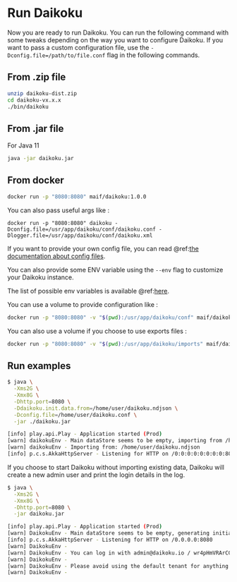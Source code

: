 # Run Daikoku

Now you are ready to run Daikoku. You can run the following command with some tweaks depending on the way you want to configure Daikoku. If you want to pass a custom configuration file, use the `-Dconfig.file=/path/to/file.conf` flag in the following commands.

## From .zip file

```sh
unzip daikoku-dist.zip
cd daikoku-vx.x.x
./bin/daikoku
```

## From .jar file

For Java 11

```sh
java -jar daikoku.jar
```

## From docker

```sh
docker run -p "8080:8080" maif/daikoku:1.0.0
```

You can also pass useful args like :

```
docker run -p "8080:8080" daikoku -Dconfig.file=/usr/app/daikoku/conf/daikoku.conf -Dlogger.file=/usr/app/daikoku/conf/daikoku.xml
```

If you want to provide your own config file, you can read @ref:[the documentation about config files](../firstrun/configfile.md).

You can also provide some ENV variable using the `--env` flag to customize your Daikoku instance.

The list of possible env variables is available @ref:[here](../firstrun/env.md).

You can use a volume to provide configuration like :

```sh
docker run -p "8080:8080" -v "$(pwd):/usr/app/daikoku/conf" maif/daikoku
```

You can also use a volume if you choose to use exports files :

```sh
docker run -p "8080:8080" -v "$(pwd):/usr/app/daikoku/imports" maif/daikoku -Ddaikoku.init.data.from=/usr/app/daikoku/imports/export.ndjson
```

## Run examples

```sh
$ java \
  -Xms2G \
  -Xmx8G \
  -Dhttp.port=8080 \
  -Ddaikoku.init.data.from=/home/user/daikoku.ndjson \
  -Dconfig.file=/home/user/daikoku.conf \
  -jar ./daikoku.jar

[info] play.api.Play - Application started (Prod)
[warn] daikokuEnv - Main dataStore seems to be empty, importing from /home/user/daikoku.conf ...
[warn] daikokuEnv - Importing from: /home/user/daikoku.ndjson
[info] p.c.s.AkkaHttpServer - Listening for HTTP on /0:0:0:0:0:0:0:0:8080
```

If you choose to start Daikoku without importing existing data, Daikoku will create a new admin user and print the login details in the log.

```sh
$ java \
  -Xms2G \
  -Xmx8G \
  -Dhttp.port=8080 \
  -jar daikoku.jar

[info] play.api.Play - Application started (Prod)
[warn] DaikokuEnv - Main dataStore seems to be empty, generating initial data ...
[info] p.c.s.AkkaHttpServer - Listening for HTTP on /0.0.0.0:8080
[warn] DaikokuEnv -
[warn] DaikokuEnv - You can log in with admin@daikoku.io / wr4pHmVRArCGhHoteMfwqV6UuvQh6J2z
[warn] DaikokuEnv -
[warn] DaikokuEnv - Please avoid using the default tenant for anything else than configuring Daikoku
[warn] DaikokuEnv -

```
